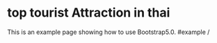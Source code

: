 top tourist Attraction in thai
=================================
This is an example page showing how to use Bootstrap5.0.
#example
/<img class="img-fluid img-thumbnail" src="" alt=""/>